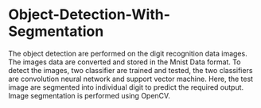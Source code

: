# Object-Detection-With-Segmentation
The object detection are performed on the digit recognition data images. The images data are converted and stored in the Mnist Data format. To detect the images, two classifier are trained and tested, the two classifiers are convolution neural network and support vector machine. Here, the test image are segmented into individual digit to predict the required output. Image segmentation is performed using OpenCV. 
